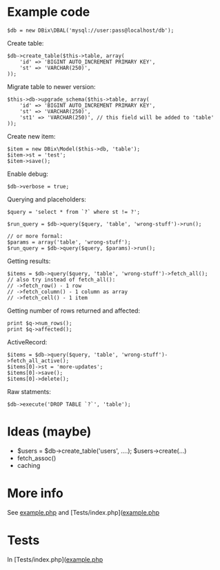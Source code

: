 Example code
============

    $db = new DBix\DBAL('mysql://user:pass@localhost/db');

Create table:

    $db->create_table($this->table, array(
        'id' => 'BIGINT AUTO_INCREMENT PRIMARY KEY',
        'st' => 'VARCHAR(250)',
    ));

Migrate table to newer version:

    $this->db->upgrade_schema($this->table, array(
        'id' => 'BIGINT AUTO_INCREMENT PRIMARY KEY',
        'st' => 'VARCHAR(250)',
        'st1' => 'VARCHAR(250)', // this field will be added to 'table'
    ));

Create new item:

    $item = new DBix\Model($this->db, 'table');
    $item->st = 'test';
    $item->save();

Enable debug:

    $db->verbose = true;

Querying and placeholders:

    $query = 'select * from `?` where st != ?';

    $run_query = $db->query($query, 'table', 'wrong-stuff')->run();

    // or more formal:
    $params = array('table', 'wrong-stuff');
    $run_query = $db->query($query, $params)->run();

Getting results:

    $items = $db->query($query, 'table', 'wrong-stuff')->fetch_all();
    // also try instead of fetch_all():
    // ->fetch_row() - 1 row
    // ->fetch_column() - 1 column as array
    // ->fetch_cell() - 1 item

Getting number of rows returned and affected:

    print $q->num_rows();
    print $q->affected();

ActiveRecord:

    $items = $db->query($query, 'table', 'wrong-stuff')->fetch_all_active();
    $items[0]->st = 'more-updates';
    $items[0]->save();
    $items[0]->delete();

Raw statments:

    $db->execute('DROP TABLE `?`', 'table');



Ideas (maybe)
=============

* $users = $db->create_table('users', ....); $users->create(...)
* fetch_assoc()
* caching

More info
=========

See [example.php](https://github.com/yappie/DBix/blob/master/example.php) and [Tests/index.php]([example.php](https://github.com/yappie/DBix/blob/master/Tests/index.php)

Tests
=====

In [Tests/index.php]([example.php](https://github.com/yappie/DBix/blob/master/Tests/index.php)
